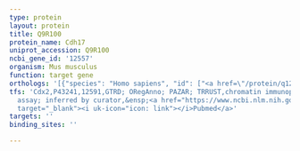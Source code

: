 ```yaml
---
type: protein
layout: protein
title: Q9R100
protein_name: Cdh17
uniprot_accession: Q9R100
ncbi_gene_id: '12557'
organism: Mus musculus
function: target gene
orthologs: '[{"species": "Homo sapiens", "id": ["<a href=\"/protein/q12864\">Q12864</a>"]}, {"species": "Rattus norvegicus", "id": ["P55281"]}]'
tfs: 'Cdx2,P43241,12591,GTRD; ORegAnno; PAZAR; TRRUST,chromatin immunoprecipitation
  assay; inferred by curator,&ensp;<a href="https://www.ncbi.nlm.nih.gov/pubmed/?term=26578589%5Buid%5D+OR+18971253%5Buid%5D+OR+27924024%5Buid%5D+OR+29087512%5Buid%5D+OR+20568120%5Buid%5D"
  target="_blank"><i uk-icon="icon: link"></i>Pubmed</a>'
targets: ''
binding_sites: ''

---
```

